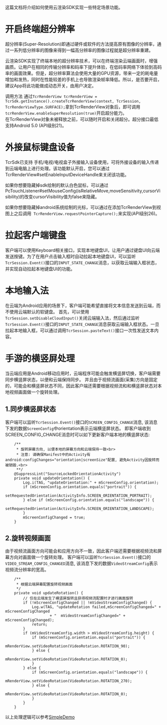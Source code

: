 这篇文档将介绍如何使用云渲染SDK实现一些特定场景功能。

# 开启终端超分辨率
超分辨率(Super-Resolution)即通过硬件或软件的方法提高原有图像的分辨率，通过一系列低分辨率的图像来得到一幅高分辨率的图像过程就是超分辨率重建。

云渲染SDK实现了终端本地的超分辨率技术，可以在终端渲染云端画面时，增强画质。让用户在相同的传输分辨率和码率下提升体验，在低码率网络下体验到高码率的画面效果。但是，超分辨率算法会使用大量的GPU资源，带来一定的耗电量增加和发热，同时在性能较差的手机上也导致渲染帧率降低。所以，是否要开启，建议App将此功能做成动态开关，由用户决定。

调用方法 
通过```TcrRenderView tcrRenderView = TcrSdk.getInstance().createTcrRenderView(context, TcrSession, TcrRenderViewType.SURFACE);```拿到TcrRenderView对象后，即可调用```tcrRenderView.enableSuperResolution(true)```开启超分能力。  
在TcrRenderView对象未被释放之前，可以随时开启和关闭超分。超分接口最低支持Android 5.0 (API级别21)。

# 外接鼠标键盘设备
TcrSdk已支持 手机/电视/电视盒子外接输入设备使用，可将外接设备的输入传递到云端电脑上进行处理。该功能默认开启，您可以通过TcrRenderView#setEnableInputDeviceHandle来关闭该功能。

如果你想要隐藏掉sdk绘制的默认白色鼠标，可以通过PcTouchListener#setMouseConfig(isRelativeMove,moveSensitivity,cursorVisibility)的改变cursorVisibility值为false来隐藏。

如果你想要隐藏掉android系统绘制的光标，可以通过在添加TcrRenderView到视图上之后调用``` TcrRenderView.requestPointerCapture();```来实现(API级别26)。

# 拉起客户端键盘
客户端可以使用Keyboard相关接口，实现本地键盘UI，让用户通过键盘UI向云端发送按键。为了在用户点击输入框时自动拉起本地键盘UI，可以监听```TcrSession.Event()```接口的```INPUT_STATE_CHANGE```消息，以获取云端输入框状态，并实现自动拉起本地键盘UI的功能。

# 本地输入法
在云端为Android应用的场景下，客户端可能希望直接将文本信息发送到云端，而不使用云端默认的软键盘。
首先，可以使用```TcrSession.setDisableCloudInput()```关闭云端输入法，然后通过监听```TcrSession.Event()```接口的```INPUT_STATE_CHANGE```消息获取云端输入框状态。一旦拉起本地输入框，可以通过调用```TcrSession.pasteText()```接口一次性发送文本内容。

# 手游的横竖屏处理
当云端应用是Android移动应用时，云端程序可能会触发横竖屏切换，客户端需要同步横竖屏状态，以便和云端保持同步。
并且由于视频流画面(采集)方向是固定的，可能会和横竖屏状态不同，因此客户端还需要根据视频流和和横竖屏状态对本地视频画面做一个旋转处理。

## 1.同步横竖屏状态
客户端可以监听```TcrSession.Event()```接口的```SCREEN_CONFIG_CHANGE```消息, 该消息下发的数据```ScreenConfig```中orientation表示云端横竖屏状态。
即客户端收到SCREEN_CONFIG_CHANGE消息时可以如下更新客户端本地的横竖屏状态:
```
    /**
     * 旋转屏幕方向, 以便本地的屏幕方向和云端保持一致<br>
     * 注意: 请确保Manifest中的Activity有android:configChanges="orientation|screenSize"配置, 避免Activity因旋转而被销毁.<br>
     **/
    @SuppressLint("SourceLockedOrientationActivity")
    private void updateOrientation() {
        Log.i(TAG, "updateOrientation:" + mScreenConfig.orientation);
        if (mScreenConfig.orientation.equals("portrait")) {
            setRequestedOrientation(ActivityInfo.SCREEN_ORIENTATION_PORTRAIT);
        } else if (mScreenConfig.orientation.equals("landscape")) {
            setRequestedOrientation(ActivityInfo.SCREEN_ORIENTATION_LANDSCAPE);
        }
        mScreenConfigChanged = true;
    }
```
## 2.旋转视频画面
由于视频流画面方向可能会和应用方向不一致，因此客户端还需要根据视频流和屏幕方向对画面做一个旋转处理。
客户端可以监听```TcrSession.Event()```接口的```VIDEO_STREAM_CONFIG_CHANGED```消息, 该消息下发的数据```VideoStreamConfig```表示视频流分辨率的宽高。
```
    /**
     * 根据云端屏幕配置旋转视频画面
     */
    private void updateRotation() {
    	// 仅在云端发生了横竖屏旋转且获得视频流配置时才进行画面旋转
        if (!mScreenConfigChanged || !mVideoStreamConfigChanged) {
            Log.w(TAG, "updateRotation failed,mScreenConfigChanged=" + mScreenConfigChanged
                    + "  mVideoStreamConfigChanged=" + mScreenConfigChanged);
            return;
        }
        if (mVideoStreamConfig.width > mVideoStreamConfig.height) {
            if (mScreenConfig.orientation.equals("portrait")) {
                mRenderView.setVideoRotation(VideoRotation.ROTATION_90);
            } else {
                mRenderView.setVideoRotation(VideoRotation.ROTATION_0);
            }
        } else {
            if (mScreenConfig.orientation.equals("landscape")) {
                mRenderView.setVideoRotation(VideoRotation.ROTATION_270);
            } else {
                mRenderView.setVideoRotation(VideoRotation.ROTATION_0);
            }
        }
    }
```

以上处理逻辑可以参考[SimpleDemo](../Demo/SimpleDemo.zip)
